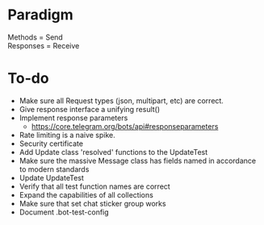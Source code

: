 # Paradigm

Methods = Send  
Responses = Receive

# To-do

- Make sure all Request types (json, multipart, etc) are correct.
- Give response interface a unifying result()
- Implement response parameters
    - https://core.telegram.org/bots/api#responseparameters
- Rate limiting is a naive spike.  
- Security certificate
- Add Update class 'resolved' functions to the UpdateTest
- Make sure the massive Message class has fields named in accordance to modern standards
- Update UpdateTest
- Verify that all test function names are correct
- Expand the capabilities of all collections 
- Make sure that set chat sticker group works
- Document .bot-test-config
